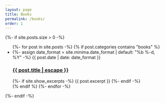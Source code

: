 ```yaml
---
layout: page
title: Books
permalink: /books/
order: 1
---
```


{%- if site.posts.size > 0 -%}
    <ul class="post-list">
      {%- for post in site.posts -%}
      {% if post.categories contains "books" %}
      <li>
        {%- assign date_format = site.minima.date_format | default: "%b %-d, %Y" -%}
        <span class="post-meta">{{ post.date | date: date_format }}</span>
        <h3>
          <a class="post-link" href="{{ post.url | relative_url }}">
            {{ post.title | escape }}
          </a>
        </h3>
        {%- if site.show_excerpts -%}
          {{ post.excerpt }}
        {%- endif -%}
      </li>
      {% endif %}
      {%- endfor -%}
    </ul>
{%- endif -%}
